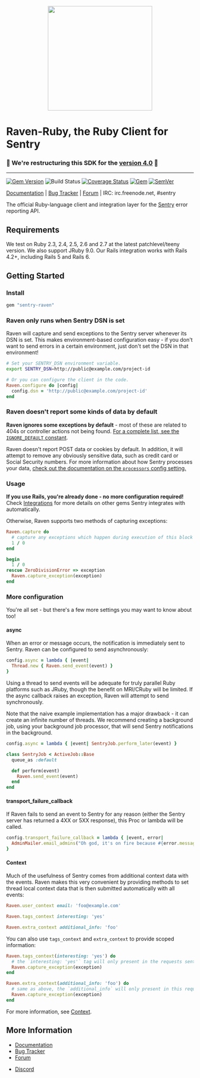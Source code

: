 <p align="center">
  <a href="https://sentry.io" target="_blank" align="center">
    <img src="https://sentry-brand.storage.googleapis.com/sentry-logo-black.png" width="280">
  </a>
  <br>
</p>

# Raven-Ruby, the Ruby Client for Sentry

### 🚧 We're restructuring this SDK for the [version 4.0](https://github.com/getsentry/raven-ruby/issues/1029) 🚧 

---


[![Gem Version](https://img.shields.io/gem/v/sentry-raven.svg)](https://rubygems.org/gems/sentry-raven)
![Build Status](https://github.com/getsentry/raven-ruby/workflows/Test/badge.svg)
[![Coverage Status](https://img.shields.io/codecov/c/github/getsentry/sentry-ruby/master?logo=codecov)](https://codecov.io/gh/getsentry/sentry-ruby/branch/master)
[![Gem](https://img.shields.io/gem/dt/sentry-raven.svg)](https://rubygems.org/gems/sentry-raven/)
[![SemVer](https://api.dependabot.com/badges/compatibility_score?dependency-name=sentry-raven&package-manager=bundler&version-scheme=semver)](https://dependabot.com/compatibility-score.html?dependency-name=sentry-raven&package-manager=bundler&version-scheme=semver)


[Documentation](https://docs.sentry.io/clients/ruby/) | [Bug Tracker](https://github.com/getsentry/raven-ruby/issues) | [Forum](https://forum.sentry.io/) | IRC: irc.freenode.net, #sentry

The official Ruby-language client and integration layer for the [Sentry](https://github.com/getsentry/sentry) error reporting API.


## Requirements

We test on Ruby 2.3, 2.4, 2.5, 2.6 and 2.7 at the latest patchlevel/teeny version. We also support JRuby 9.0. Our Rails integration works with Rails 4.2+, including Rails 5 and Rails 6.

## Getting Started

### Install

```ruby
gem "sentry-raven"
```

### Raven only runs when Sentry DSN is set

Raven will capture and send exceptions to the Sentry server whenever its DSN is set. This makes environment-based configuration easy - if you don't want to send errors in a certain environment, just don't set the DSN in that environment!

```bash
# Set your SENTRY_DSN environment variable.
export SENTRY_DSN=http://public@example.com/project-id
```
```ruby
# Or you can configure the client in the code.
Raven.configure do |config|
  config.dsn = 'http://public@example.com/project-id'
end
```

### Raven doesn't report some kinds of data by default

**Raven ignores some exceptions by default** - most of these are related to 404s or controller actions not being found. [For a complete list, see the `IGNORE_DEFAULT` constant](https://github.com/getsentry/raven-ruby/blob/master/lib/raven/configuration.rb).

Raven doesn't report POST data or cookies by default. In addition, it will attempt to remove any obviously sensitive data, such as credit card or Social Security numbers. For more information about how Sentry processes your data, [check out the documentation on the `processors` config setting.](https://docs.sentry.io/platforms/ruby/config/)

### Usage

**If you use Rails, you're already done - no more configuration required!** Check [Integrations](https://docs.sentry.io/platforms/ruby/integrations/) for more details on other gems Sentry integrates with automatically.

Otherwise, Raven supports two methods of capturing exceptions:

```ruby
Raven.capture do
  # capture any exceptions which happen during execution of this block
  1 / 0
end

begin
  1 / 0
rescue ZeroDivisionError => exception
  Raven.capture_exception(exception)
end
```

### More configuration

You're all set - but there's a few more settings you may want to know about too!

#### async

When an error or message occurs, the notification is immediately sent to Sentry. Raven can be configured to send asynchronously:

```ruby
config.async = lambda { |event|
  Thread.new { Raven.send_event(event) }
}
```

Using a thread to send events will be adequate for truly parallel Ruby platforms such as JRuby, though the benefit on MRI/CRuby will be limited. If the async callback raises an exception, Raven will attempt to send synchronously.

Note that the naive example implementation has a major drawback - it can create an infinite number of threads. We recommend creating a background job, using your background job processor, that will send Sentry notifications in the background.

```ruby
config.async = lambda { |event| SentryJob.perform_later(event) }

class SentryJob < ActiveJob::Base
  queue_as :default

  def perform(event)
    Raven.send_event(event)
  end
end
```

#### transport_failure_callback

If Raven fails to send an event to Sentry for any reason (either the Sentry server has returned a 4XX or 5XX response), this Proc or lambda will be called.

```ruby
config.transport_failure_callback = lambda { |event, error|
  AdminMailer.email_admins("Oh god, it's on fire because #{error.message}!", event).deliver_later
}
```

#### Context

Much of the usefulness of Sentry comes from additional context data with the events. Raven makes this very convenient by providing methods to set thread local context data that is then submitted automatically with all events:

```ruby
Raven.user_context email: 'foo@example.com'

Raven.tags_context interesting: 'yes'

Raven.extra_context additional_info: 'foo'
```

You can also use `tags_context` and `extra_context` to provide scoped information:

```ruby
Raven.tags_context(interesting: 'yes') do
  # the `interesting: 'yes'` tag will only present in the requests sent inside the block
  Raven.capture_exception(exception)
end

Raven.extra_context(additional_info: 'foo') do
  # same as above, the `additional_info` will only present in this request
  Raven.capture_exception(exception)
end
```

For more information, see [Context](https://docs.sentry.io/platforms/ruby/enriching-events/context/).

## More Information

* [Documentation](https://docs.sentry.io/clients/ruby/)
* [Bug Tracker](https://github.com/getsentry/raven-ruby/issues)
* [Forum](https://forum.sentry.io/)
- [Discord](https://discord.gg/ez5KZN7)
